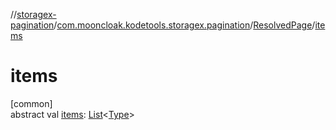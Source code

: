 //[storagex-pagination](../../../index.md)/[com.mooncloak.kodetools.storagex.pagination](../index.md)/[ResolvedPage](index.md)/[items](items.md)

# items

[common]\
abstract val [items](items.md): [List](https://kotlinlang.org/api/latest/jvm/stdlib/kotlin.collections/-list/index.html)&lt;[Type](index.md)&gt;
